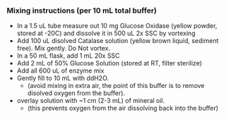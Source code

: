 


### Mixing instructions (per 10 mL total buffer)
* In a 1.5 uL tube measure out 10 mg Glucose Oxidase (yellow powder, stored at -20C) and dissolve it in 500 uL 2x SSC by vortexing
* Add 100 uL disolved Catalase solution (yellow brown liquid, sediment free). Mix gently. Do Not vortex. 
* In a 50 mL flask, add 1 mL 20x SSC
* Add 2 mL of 50% Glucose Solution (stored at RT, filter sterilize)
* Add all 600 uL of enzyme mix
* Gently fill to 10 mL with ddH2O.
	- (avoid mixing in extra air, the point of this buffer is to remove disolved oxygen from the buffer). 
* overlay solution with ~1 cm (2-3 mL) of mineral oil.
	- (this prevents oxygen from the air dissolving back into the buffer)